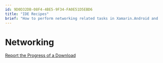 ```yaml
---
id: 9D0D32DB-08F4-4BE5-9F34-FA0E51D5EBD6
title: "IDE Recipes"
brief: "How to perform networking related tasks in Xamarin.Android and Xamarin.iOS."
---
```


# Networking

 [Report the Progress of a Download ](download_progress)
